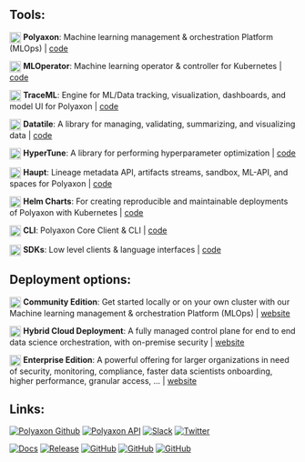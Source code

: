 ## Tools:

<img width="20px" style="vertical-align: text-top;" src="https://raw.githubusercontent.com/polyaxon/polyaxon/master/artifacts/logos/polyaxon.svg"/> **Polyaxon**: Machine learning management & orchestration Platform (MLOps) | [code](https://github.com/polyaxon/polyaxon)

<img width="20px" style="vertical-align: text-top;" src="https://raw.githubusercontent.com/polyaxon/polyaxon/master/artifacts/logos/mloperator.svg"/> **MLOperator**: Machine learning operator & controller for Kubernetes | [code](https://github.com/polyaxon/mloperator)

<img width="20px" style="vertical-align: text-top;" src="https://raw.githubusercontent.com/polyaxon/polyaxon/master/artifacts/logos/traceml.svg"/> **TraceML**: Engine for ML/Data tracking, visualization, dashboards, and model UI for Polyaxon | [code](https://github.com/polyaxon/traceml)

<img width="20px" style="vertical-align: text-top;" src="https://raw.githubusercontent.com/polyaxon/polyaxon/master/artifacts/logos/datatile.svg"/> **Datatile**: A library for managing, validating, summarizing, and visualizing data | [code](https://github.com/polyaxon/datatile)

<img width="20px" style="vertical-align: text-top;" src="https://raw.githubusercontent.com/polyaxon/polyaxon/master/artifacts/logos/hypertune.svg"/> **HyperTune**: A library for performing hyperparameter optimization | [code](https://github.com/polyaxon/hypertune)

<img width="20px" style="vertical-align: text-top;" src="https://raw.githubusercontent.com/polyaxon/polyaxon/master/artifacts/logos/haupt.svg"/> **Haupt**: Lineage metadata API, artifacts streams, sandbox, ML-API, and spaces for Polyaxon | [code](https://github.com/polyaxon/haupt)

<img width="20px" style="vertical-align: text-top;" src="https://raw.githubusercontent.com/polyaxon/polyaxon/master/artifacts/logos/helm.svg"/> **Helm Charts**: For creating reproducible and maintainable deployments of Polyaxon with Kubernetes | [code](https://github.com/polyaxon/charts)

<img width="20px" style="vertical-align: text-top;" src="https://raw.githubusercontent.com/polyaxon/polyaxon/master/artifacts/logos/cli.svg"/> **CLI**: Polyaxon Core Client & CLI | [code](https://github.com/polyaxon/cli)

<img width="20px" style="vertical-align: text-top;" src="https://raw.githubusercontent.com/polyaxon/polyaxon/master/artifacts/logos/sdks.svg"/> **SDKs**: Low level clients & language interfaces | [code](https://github.com/polyaxon/sdks)

## Deployment options:

<img width="20px" style="vertical-align: text-top;" src="https://raw.githubusercontent.com/polyaxon/polyaxon/master/artifacts/logos/github.svg"/> **Community Edition**: Get started locally or on your own cluster with our Machine learning management & orchestration Platform (MLOps) | [website](https://polyaxon.com/polyaxon-ce/)

<img width="20px" style="vertical-align: text-top;" src="https://raw.githubusercontent.com/polyaxon/polyaxon/master/artifacts/logos/cloud.svg"/> **Hybrid Cloud Deployment**: A fully managed control plane for end to end data science orchestration, with on-premise security | [website](https://polyaxon.com/polyaxon-cloud/)

<img width="20px" style="vertical-align: text-top;" src="https://raw.githubusercontent.com/polyaxon/polyaxon/master/artifacts/logos/ee.svg"/> **Enterprise Edition**: A powerful offering for larger organizations in need of security, monitoring, compliance, faster data scientists onboarding, higher performance, granular access, ...  | [website](https://polyaxon.com/polyaxon-ee/)

## Links:

[![Polyaxon Github](https://img.shields.io/github/stars/polyaxon?style=social)]([https://hub.docker.com/r/polyaxon/polyaxon-api](https://github.com/polyaxon))
[![Polyaxon API](https://img.shields.io/badge/Dokcer-25M+-white?style=social&logo=docker)](https://hub.docker.com/r/polyaxon)
[![Slack](https://img.shields.io/badge/Slack-1.5k+-white?style=social&logo=slack)](https://polyaxon.com/slack/)
[![Twitter](https://img.shields.io/twitter/follow/polyaxonAI?style=social)](https://twitter.com/PolyaxonAI)


[![Docs](https://img.shields.io/badge/docs-stable-brightgreen.svg?style=flat&longCache=true)](https://polyaxon.com/docs/)
[![Release](https://img.shields.io/badge/release-v1.21.0-brightgreen.svg?longCache=true)](https://polyaxon.com/docs/releases/1-20/)
[![GitHub](https://img.shields.io/badge/issue_tracker-github-blue?style=flat&logo=github&longCache=true)](https://github.com/polyaxon/polyaxon/issues)
[![GitHub](https://img.shields.io/badge/discussions-github-blue?style=flat&logo=github&longCache=true)](https://github.com/orgs/polyaxon/discussions/)
[![GitHub](https://img.shields.io/badge/roadmap-github-blue?style=flat&logo=github&longCache=true)](https://github.com/orgs/polyaxon/projects/5)
